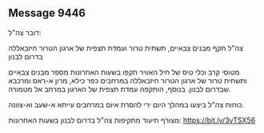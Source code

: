 ## Message 9446

דובר צה"ל:

צה"ל תקף מבנים צבאיים, תשתית טרור ועמדת תצפית של ארגון הטרור חיזבאללה בדרום לבנון

מטוסי קרב וכלי טיס של חיל האוויר תקפו בשעות האחרונות מספר מבנים צבאיים ותשתית טרור של ארגון הטרור חיזבאללה במרחבים כפר כילא, מרון א-ראס ומרכבא שבדרום לבנון. בנוסף, הותקפה עמדת תצפית של הארגון במרחב אל מטמורה. 

כוחות צה"ל ביצעו במהלך היום ירי להסרת איום במרחבים עייתא א-שעב וא-צוונה. 

מצורף תיעוד מתקיפות צה"ל בדרום לבנון בשעות האחרונות: https://bit.ly/3vTSX56

